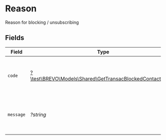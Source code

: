 # Reason

Reason for blocking / unsubscribing


## Fields

| Field                                                                                                            | Type                                                                                                             | Required                                                                                                         | Description                                                                                                      | Example                                                                                                          |
| ---------------------------------------------------------------------------------------------------------------- | ---------------------------------------------------------------------------------------------------------------- | ---------------------------------------------------------------------------------------------------------------- | ---------------------------------------------------------------------------------------------------------------- | ---------------------------------------------------------------------------------------------------------------- |
| `code`                                                                                                           | [?\test\BREVO\Models\Shared\GetTransacBlockedContactsCode](../../Models/Shared/GetTransacBlockedContactsCode.md) | :heavy_minus_sign:                                                                                               | Reason code for blocking / unsubscribing (This code is safe for comparison)                                      | AdminBlocked                                                                                                     |
| `message`                                                                                                        | *?string*                                                                                                        | :heavy_minus_sign:                                                                                               | Reason for blocking / unsubscribing (This string is not safe for comparison)                                     | Admin blocked                                                                                                    |